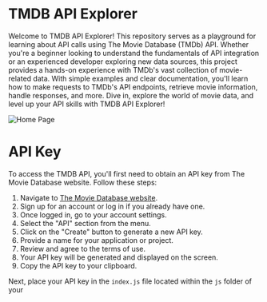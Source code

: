 # **TMDB API Explorer**

Welcome to TMDB API Explorer! This repository serves as a playground for learning about API calls using The Movie Database (TMDb) API. Whether you're a beginner looking to understand the fundamentals of API integration or an experienced developer exploring new data sources, this project provides a hands-on experience with TMDb's vast collection of movie-related data. With simple examples and clear documentation, you'll learn how to make requests to TMDb's API endpoints, retrieve movie information, handle responses, and more. Dive in, explore the world of movie data, and level up your API skills with TMDB API Explorer!




![Home Page](https://i.ibb.co/LJYjrfy/Screenshot-2024-02-10-215414.png)

# API Key

To access the TMDB API, you'll first need to obtain an API key from The Movie Database website. Follow these steps:

1.  Navigate to [The Movie Database website](https://www.themoviedb.org/).
2.  Sign up for an account or log in if you already have one.
3.  Once logged in, go to your account settings.
4.  Select the "API" section from the menu.
5.  Click on the "Create" button to generate a new API key.
6.  Provide a name for your application or project.
7.  Review and agree to the terms of use.
8.  Your API key will be generated and displayed on the screen.
9.  Copy the API key to your clipboard.

Next, place your API key in the `index.js` file located within the `js` folder of your


